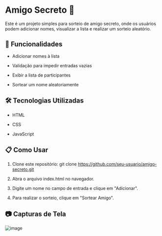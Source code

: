 # Amigo Secreto 🎁

Este é um projeto simples para sorteio de amigo secreto, onde os usuários podem adicionar nomes, visualizar a lista e realizar um sorteio aleatório.

## 🚀 Funcionalidades

- Adicionar nomes à lista

- Validação para impedir entradas vazias

- Exibir a lista de participantes

- Sortear um nome aleatoriamente

## 🛠️ Tecnologias Utilizadas

- HTML

- CSS

- JavaScript

## 📋 Como Usar

1. Clone este repositório: git clone https://github.com/seu-usuario/amigo-secreto.git

2. Abra o arquivo index.html no navegador.

3. Digite um nome no campo de entrada e clique em "Adicionar".

4. Para realizar o sorteio, clique em "Sortear Amigo".

## 📷 Capturas de Tela

![image](https://github.com/user-attachments/assets/f5a22094-3769-43ee-ba90-93bd98bafce1)

